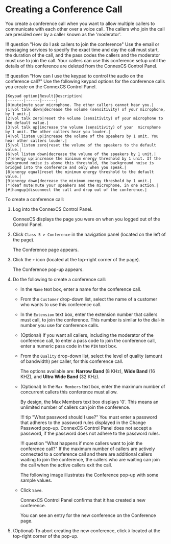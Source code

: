 # Creating a Conference Call

You create a conference call when you want to allow multiple callers to communicate with each other over a voice call. The callers who join the call are presided over by a caller known as the 'moderator'. 

!!! question "How do I ask callers to join the conference" 
    Use the email or messaging services to specify the exact time and day the call must start, the duration of the call, and the pass codes the callers and the moderator must use to join the call. Your callers can use this conference setup until the details of this conference are deleted from the ConnexCS Control Panel. 

!!! question "How can I use the keypad to control the audio on the conference call?"
    Use the following keypad options for the conference calls you create on the ConnexCS Control Panel.
    
    |Keypad option|Result|Description|
    |-------|------|------|
    |0|mute|mute your microphone. The other callers cannot hear you.|
    |1|vol talk down|decrease the volume (sensitivity) of your microphone, by 1 unit.|
    |2|vol talk zero|reset the volume (sensitivity) of your microphone to the default value.|
    |3|vol talk up|increase the volume (sensitivity) of your  microphone by 1 unit. The other callers hear you louder.|
    |4|vol listen up|increase the volume of the speakers by 1 unit. You hear other callers louder.|
    |5|vol listen zero|reset the volume of the speakers to the default value.|
    |6|vol listen down|decrease the volume of the speakers by 1 unit.|
    |7|energy up|increase the minimum energy threshold by 1 unit. If the background noise is above this threshold, the background noise is bridged into the conference and only when you speak.|
    |8|energy equal|reset the minimum energy threshold to the default value.|
    |9|energy down|decrease the minimum energy threshold by 1 unit.|
    |*|deaf mute|mute your speakers and the microphone, in one action.|
    |#|hangup|disconnect the call and drop out of the conference.|

To create a conference call:

1.  Log into the ConnexCS Control Panel.
	 
    ConnexCS displays the page you were on when you logged out of the Control Panel.
    
2.  Click `Class 5 > Conference` in the navigation panel (located on the left of the page).
	 
    The Conference page appears.
    
3.  Click the `+` icon (located at the top-right corner of the page).
	 
    The Conference pop-up appears.
    
4.  Do the following to create a conference call:

    * In the `Name` text box, enter a name for the conference call.
    
    * From the `Customer` drop-down list, select the name of a customer who wants to use this conference call.

    * In the `Extension` text box, enter the extension number that callers must call, to join the conference. This number is similar to the dial-in number you use for conference calls.
    
    * (Optional) If you want all callers, including the moderator of the conference call, to enter a pass code to join the conference call, enter a numeric pass code in the `PIN` text box.

    * From the `Quality` drop-down list, select the level of quality (amount of bandwidth) per caller, for this conference call.
	
      The options available are: **Narrow Band** (8 KHz), **Wide Band** (16 KHZ), and **Ultra Wide Band** (32 KHz).
      
    * (Optional) In the `Max Members` text box, enter the maximum number of concurrent callers this conference must allow.
	
      By design, the Max Members text box displays '0'. This means an unlimited number of callers can join the conference.
      
      !!! tip "What password should I use?"
      	You must enter a password that adheres to the password rules displayed in the Change Password pop-up. ConnexCS Control Panel does not accept a password, if the password does not adhere to the password rules.
	    
      !!! question "What happens if more callers want to join the conference call?"
      	 	  If the maximum number of callers are actively connected to a conference call and there are additional callers waiting to join the conference, the callers who are waiting can join the call when the active callers exit the call.
	  	
      The following image illustrates the Conference pop-up with some sample values.
      
     * Click `Save`.
	
       ConnexCS Control Panel confirms that it has created a new conference.
	    
       You can see an entry for the new conference on the Conference page.
       
5.	(Optional) To abort creating the new conference, click `X` located at the top-right corner of the pop-up.
